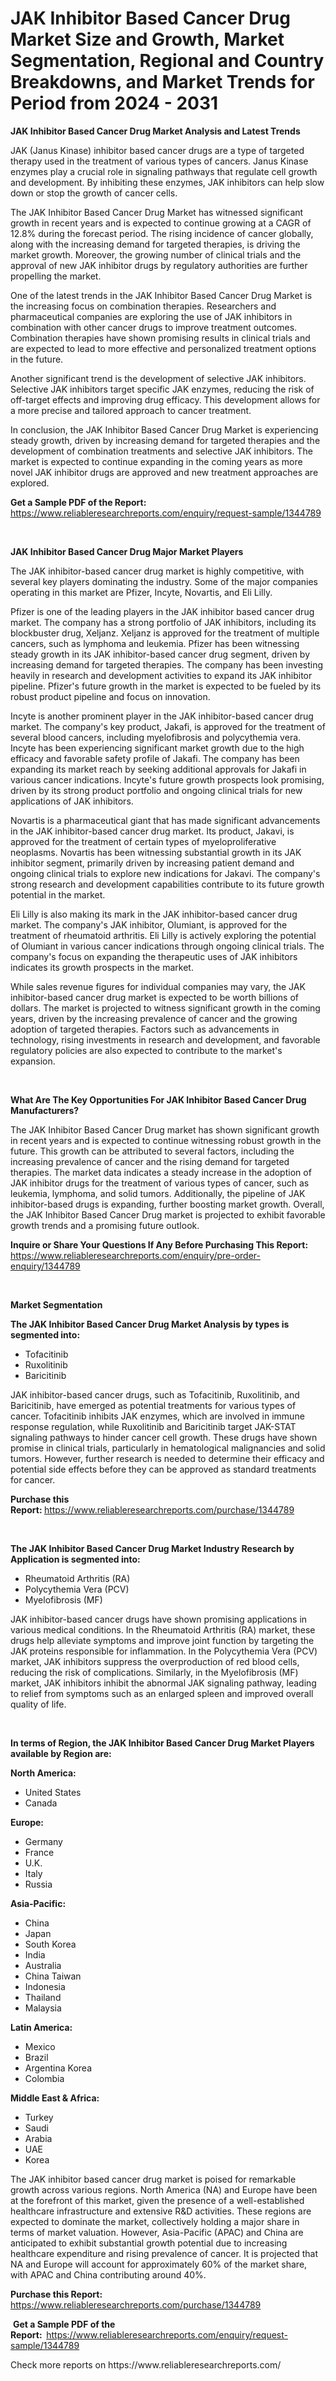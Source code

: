 <p><h1>JAK Inhibitor Based Cancer Drug Market Size and Growth, Market Segmentation, Regional and Country Breakdowns, and Market Trends for Period from 2024 -  2031</h1></p><p><strong>JAK Inhibitor Based Cancer Drug Market Analysis and Latest Trends</strong></p>
<p><p>JAK (Janus Kinase) inhibitor based cancer drugs are a type of targeted therapy used in the treatment of various types of cancers. Janus Kinase enzymes play a crucial role in signaling pathways that regulate cell growth and development. By inhibiting these enzymes, JAK inhibitors can help slow down or stop the growth of cancer cells.</p><p>The JAK Inhibitor Based Cancer Drug Market has witnessed significant growth in recent years and is expected to continue growing at a CAGR of 12.8% during the forecast period. The rising incidence of cancer globally, along with the increasing demand for targeted therapies, is driving the market growth. Moreover, the growing number of clinical trials and the approval of new JAK inhibitor drugs by regulatory authorities are further propelling the market.</p><p>One of the latest trends in the JAK Inhibitor Based Cancer Drug Market is the increasing focus on combination therapies. Researchers and pharmaceutical companies are exploring the use of JAK inhibitors in combination with other cancer drugs to improve treatment outcomes. Combination therapies have shown promising results in clinical trials and are expected to lead to more effective and personalized treatment options in the future.</p><p>Another significant trend is the development of selective JAK inhibitors. Selective JAK inhibitors target specific JAK enzymes, reducing the risk of off-target effects and improving drug efficacy. This development allows for a more precise and tailored approach to cancer treatment.</p><p>In conclusion, the JAK Inhibitor Based Cancer Drug Market is experiencing steady growth, driven by increasing demand for targeted therapies and the development of combination treatments and selective JAK inhibitors. The market is expected to continue expanding in the coming years as more novel JAK inhibitor drugs are approved and new treatment approaches are explored.</p></p>
<p><strong>Get a Sample PDF of the Report:&nbsp;</strong> <a href="https://www.reliableresearchreports.com/enquiry/request-sample/1344789">https://www.reliableresearchreports.com/enquiry/request-sample/1344789</a></p>
<p>&nbsp;</p>
<p><strong>JAK Inhibitor Based Cancer Drug Major Market Players</strong></p>
<p><p>The JAK inhibitor-based cancer drug market is highly competitive, with several key players dominating the industry. Some of the major companies operating in this market are Pfizer, Incyte, Novartis, and Eli Lilly.</p><p>Pfizer is one of the leading players in the JAK inhibitor based cancer drug market. The company has a strong portfolio of JAK inhibitors, including its blockbuster drug, Xeljanz. Xeljanz is approved for the treatment of multiple cancers, such as lymphoma and leukemia. Pfizer has been witnessing steady growth in its JAK inhibitor-based cancer drug segment, driven by increasing demand for targeted therapies. The company has been investing heavily in research and development activities to expand its JAK inhibitor pipeline. Pfizer's future growth in the market is expected to be fueled by its robust product pipeline and focus on innovation.</p><p>Incyte is another prominent player in the JAK inhibitor-based cancer drug market. The company's key product, Jakafi, is approved for the treatment of several blood cancers, including myelofibrosis and polycythemia vera. Incyte has been experiencing significant market growth due to the high efficacy and favorable safety profile of Jakafi. The company has been expanding its market reach by seeking additional approvals for Jakafi in various cancer indications. Incyte's future growth prospects look promising, driven by its strong product portfolio and ongoing clinical trials for new applications of JAK inhibitors.</p><p>Novartis is a pharmaceutical giant that has made significant advancements in the JAK inhibitor-based cancer drug market. Its product, Jakavi, is approved for the treatment of certain types of myeloproliferative neoplasms. Novartis has been witnessing substantial growth in its JAK inhibitor segment, primarily driven by increasing patient demand and ongoing clinical trials to explore new indications for Jakavi. The company's strong research and development capabilities contribute to its future growth potential in the market.</p><p>Eli Lilly is also making its mark in the JAK inhibitor-based cancer drug market. The company's JAK inhibitor, Olumiant, is approved for the treatment of rheumatoid arthritis. Eli Lilly is actively exploring the potential of Olumiant in various cancer indications through ongoing clinical trials. The company's focus on expanding the therapeutic uses of JAK inhibitors indicates its growth prospects in the market.</p><p>While sales revenue figures for individual companies may vary, the JAK inhibitor-based cancer drug market is expected to be worth billions of dollars. The market is projected to witness significant growth in the coming years, driven by the increasing prevalence of cancer and the growing adoption of targeted therapies. Factors such as advancements in technology, rising investments in research and development, and favorable regulatory policies are also expected to contribute to the market's expansion.</p></p>
<p>&nbsp;</p>
<p><strong>What Are The Key Opportunities For JAK Inhibitor Based Cancer Drug Manufacturers?</strong></p>
<p><p>The JAK Inhibitor Based Cancer Drug market has shown significant growth in recent years and is expected to continue witnessing robust growth in the future. This growth can be attributed to several factors, including the increasing prevalence of cancer and the rising demand for targeted therapies. The market data indicates a steady increase in the adoption of JAK inhibitor drugs for the treatment of various types of cancer, such as leukemia, lymphoma, and solid tumors. Additionally, the pipeline of JAK inhibitor-based drugs is expanding, further boosting market growth. Overall, the JAK Inhibitor Based Cancer Drug market is projected to exhibit favorable growth trends and a promising future outlook.</p></p>
<p><strong>Inquire or Share Your Questions If Any Before Purchasing This Report:</strong> <a href="https://www.reliableresearchreports.com/enquiry/pre-order-enquiry/1344789">https://www.reliableresearchreports.com/enquiry/pre-order-enquiry/1344789</a></p>
<p>&nbsp;</p>
<p><strong>Market Segmentation</strong></p>
<p><strong>The JAK Inhibitor Based Cancer Drug Market Analysis by types is segmented into:</strong></p>
<p><ul><li>Tofacitinib</li><li>Ruxolitinib</li><li>Baricitinib</li></ul></p>
<p><p>JAK inhibitor-based cancer drugs, such as Tofacitinib, Ruxolitinib, and Baricitinib, have emerged as potential treatments for various types of cancer. Tofacitinib inhibits JAK enzymes, which are involved in immune response regulation, while Ruxolitinib and Baricitinib target JAK-STAT signaling pathways to hinder cancer cell growth. These drugs have shown promise in clinical trials, particularly in hematological malignancies and solid tumors. However, further research is needed to determine their efficacy and potential side effects before they can be approved as standard treatments for cancer.</p></p>
<p><strong>Purchase this Report:&nbsp;</strong><a href="https://www.reliableresearchreports.com/purchase/1344789">https://www.reliableresearchreports.com/purchase/1344789</a></p>
<p>&nbsp;</p>
<p><strong>The JAK Inhibitor Based Cancer Drug Market Industry Research by Application is segmented into:</strong></p>
<p><ul><li>Rheumatoid Arthritis (RA)</li><li>Polycythemia Vera (PCV)</li><li>Myelofibrosis (MF)</li></ul></p>
<p><p>JAK inhibitor-based cancer drugs have shown promising applications in various medical conditions. In the Rheumatoid Arthritis (RA) market, these drugs help alleviate symptoms and improve joint function by targeting the JAK proteins responsible for inflammation. In the Polycythemia Vera (PCV) market, JAK inhibitors suppress the overproduction of red blood cells, reducing the risk of complications. Similarly, in the Myelofibrosis (MF) market, JAK inhibitors inhibit the abnormal JAK signaling pathway, leading to relief from symptoms such as an enlarged spleen and improved overall quality of life.</p></p>
<p>&nbsp;</p>
<p><strong>In terms of Region, the JAK Inhibitor Based Cancer Drug Market Players available by Region are:</strong></p>
<p>
    <p> <strong> North America: </strong>
        <ul>
            <li>United States</li>
            <li>Canada</li>
        </ul>
        </p> 
    <p> <strong> Europe: </strong>
        <ul>
            <li>Germany</li>
            <li>France</li>
            <li>U.K.</li>
            <li>Italy</li>
            <li>Russia</li>
        </ul>
        </p> 
    <p> <strong> Asia-Pacific: </strong>
        <ul>
            <li>China</li>
            <li>Japan</li>
            <li>South Korea</li>
            <li>India</li>
            <li>Australia</li>
            <li>China Taiwan</li>
            <li>Indonesia</li>
            <li>Thailand</li>
            <li>Malaysia</li>
        </ul>
        </p> 
    <p> <strong> Latin America: </strong>
        <ul>
            <li>Mexico</li>
            <li>Brazil</li>
            <li>Argentina Korea</li>
            <li>Colombia</li>
        </ul>
        </p> 
    <p> <strong> Middle East & Africa: </strong>
        <ul>
            <li>Turkey</li>
            <li>Saudi</li>
            <li>Arabia</li>
            <li>UAE</li>
            <li>Korea</li>
        </ul>
    </p>
    </p>
<p><p>The JAK inhibitor based cancer drug market is poised for remarkable growth across various regions. North America (NA) and Europe have been at the forefront of this market, given the presence of a well-established healthcare infrastructure and extensive R&D activities. These regions are expected to dominate the market, collectively holding a major share in terms of market valuation. However, Asia-Pacific (APAC) and China are anticipated to exhibit substantial growth potential due to increasing healthcare expenditure and rising prevalence of cancer. It is projected that NA and Europe will account for approximately 60% of the market share, with APAC and China contributing around 40%.</p></p>
<p><strong>Purchase this Report: </strong><a href="https://www.reliableresearchreports.com/purchase/1344789">https://www.reliableresearchreports.com/purchase/1344789</a></p>
<p>&nbsp;<strong>Get a Sample PDF of the Report:&nbsp;&nbsp;</strong><a href="https://www.reliableresearchreports.com/enquiry/request-sample/1344789">https://www.reliableresearchreports.com/enquiry/request-sample/1344789</a></p>
<p><strong></strong></p>
<p>Check more reports on https://www.reliableresearchreports.com/</p>